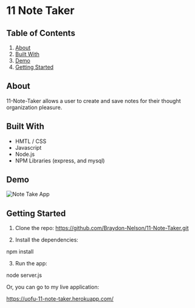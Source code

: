 # 11 Note Taker

## Table of Contents

1. [About](#about)
2. [Built With](#built-with)
3. [Demo](#demo)
4. [Getting Started](#getting-started)

## About

11-Note-Taker allows a user to create and save notes for their thought organization pleasure.

## Built With

* HMTL / CSS
* Javascript
* Node.js
* NPM Libraries (express, and mysql)

## Demo

![Note Take App](./public/assets/imgs/note-taker-view.gif "Note Take App")

## Getting Started

1. Clone the repo:
https://github.com/Braydon-Nelson/11-Note-Taker.git

2. Install the dependencies:

npm install

3. Run the app:

node server.js

Or, you can go to my live application:

https://uofu-11-note-taker.herokuapp.com/